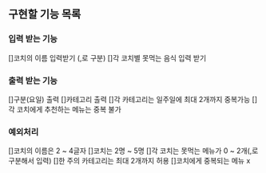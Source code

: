 ## 구현할 기능 목록

### 입력 받는 기능

[]코치의 이름 입력받기 (,로 구분)
[]각 코치별 못먹는 음식 입력 받기

### 출력 받는 기능

[]구분(요일) 출력
[]카테고리 출력
[]각 카테고리는 일주일에 최대 2개까지 중복가능
[]각 코치에게 추천하는 메뉴는 중복 불가

### 예외처리

[]코치의 이름은 2 ~ 4글자
[]코치는 2명 ~ 5명
[]각 코치는 못먹는 메뉴가 0 ~ 2개(,로 구분해서 입력)
[]한 주의 카테고리는 최대 2개까지 허용
[]코치에게 중복되는 메뉴 x
